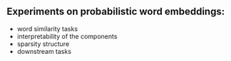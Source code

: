 ## Experiments on probabilistic word embeddings:
- word similarity tasks
- interpretability of the components 
- sparsity structure
- downstream tasks
